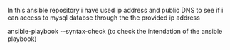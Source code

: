 In this ansible repository i have used ip address and public DNS to see if i can access to mysql databse through the
the provided ip address


ansible-playbook --syntax-check <playbook name> (to check the intendation of the ansible playbook)

